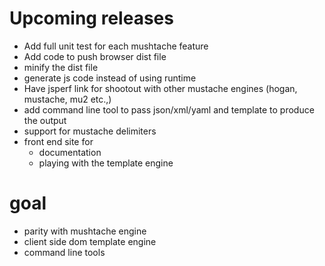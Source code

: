 # Upcoming releases
- Add full unit test for each mushtache feature
- Add code to push browser dist file
- minify the dist file
- generate js code instead of using runtime
- Have jsperf link for shootout with other mustache engines (hogan, mustache, mu2 etc.,)
- add command line tool to pass json/xml/yaml and template to produce the output
- support for mustache delimiters
- front end site for 
  - documentation
  - playing with the template engine 

# goal
- parity with mushtache engine
- client side dom template engine
- command line tools
